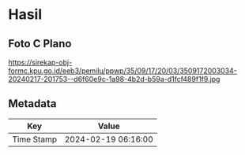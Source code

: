 # Hasil

## Foto C Plano

https://sirekap-obj-formc.kpu.go.id/eeb3/pemilu/ppwp/35/09/17/20/03/3509172003034-20240217-201753--d6f60e9c-1a98-4b2d-b59a-d1fcf489f1f9.jpg


## Metadata

| Key        | Value               |
| ---------- | ------------------- |
| Time Stamp | 2024-02-19 06:16:00 |



